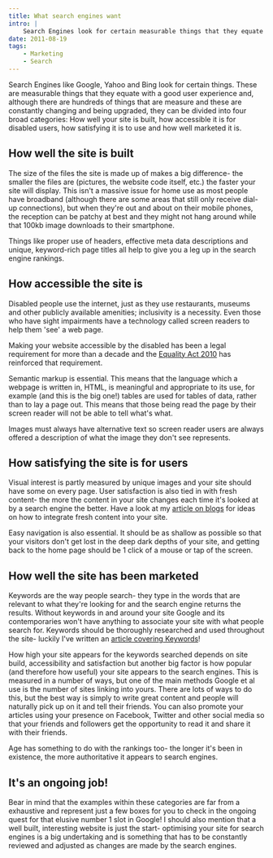 ```yaml
---
title: What search engines want
intro: |
    Search Engines look for certain measurable things that they equate with a good user experience and can be divided into four broad categories.
date: 2011-08-19
tags:
    - Marketing
    - Search
---
```


Search Engines like Google, Yahoo and Bing look for certain things. These are measurable things that they equate with a good user experience and, although there are hundreds of things that are measure and these are constantly changing and being upgraded, they can be divided into four broad categories: How well your site is built, how accessible it is for disabled users, how satisfying it is to use and how well marketed it is.


## How well the site is built

The size of the files the site is made up of makes a big difference- the smaller the files are (pictures, the website code itself, etc.) the faster your site will display. This isn't a massive issue for home use as most people have broadband (although there are some areas that still only receive dial-up connections), but when they're out and about on their mobile phones, the reception can be patchy at best and they might not hang around while that 100kb image downloads to their smartphone.

Things like proper use of headers, effective meta data descriptions and unique, keyword-rich page titles all help to give you a leg up in the search engine rankings.


## How accessible the site is

Disabled people use the internet, just as they use restaurants, museums and other publicly available amenities; inclusivity is a necessity. Even those who have sight impairments have a technology called screen readers to help them 'see' a web page.

Making your website accessible by the disabled has been a legal requirement for more than a decade and the [Equality Act 2010](http://www.legislation.gov.uk/ukpga/2010/15/contents) has reinforced that requirement.

Semantic markup is essential. This means that the language which a webpage is written in, HTML, is meaningful and appropriate to its use, for example (and this is the big one!) tables are used for tables of data, rather than to lay a page out. This means that those being read the page by their screen reader will not be able to tell what's what.

Images must always have alternative text so screen reader users are always offered a description of what the image they don't see represents.


## How satisfying the site is for users

Visual interest is partly measured by unique images and your site should have some on every page. User satisfaction is also tied in with fresh content- the more the content in your site changes each time it's looked at by a search engine the better. Have a look at my [article on blogs](/resources/why-should-i-blog) for ideas on how to integrate fresh content into your site.

Easy navigation is also essential. It should be as shallow as possible so that your visitors don't get lost in the deep dark depths of your site, and getting back to the home page should be 1 click of a mouse or tap of the screen.


## How well the site has been marketed

Keywords are the way people search- they type in the words that are relevant to what they're looking for and the search engine returns the results. Without keywords in and around your site Google and its contemporaries won't have anything to associate your site with what people search for. Keywords should be thoroughly researched and used throughout the site- luckily I've written an [article covering Keywords](/resources/keywords)!

How high your site appears for the keywords searched depends on site build, accessibility and satisfaction but another big factor is how popular (and therefore how useful) your site appears to the search engines. This is measured in a number of ways, but one of the main methods Google et al use is the number of sites linking into yours. There are lots of ways to do this, but the best way is simply to write great content and people will naturally pick up on it and tell their friends. You can also promote your articles using your presence on Facebook, Twitter and other social media so that your friends and followers get the opportunity to read it and share it with their friends.

Age has something to do with the rankings too- the longer it's been in existence, the more authoritative it appears to search engines.


## It's an ongoing job!

Bear in mind that the examples within these categories are far from a exhaustive and represent just a few boxes for you to check in the ongoing quest for that elusive number 1 slot in Google! I should also mention that a well built, interesting website is just the start- optimising your site for search engines is a big undertaking and is something that has to be constantly reviewed and adjusted as changes are made by the search engines.
